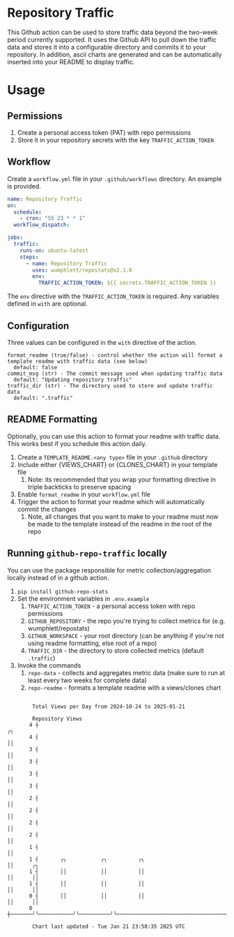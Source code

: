 # Repository Traffic

This Github action can be used to store traffic data beyond the two-week period currently supported.
It uses the Github API to pull down the traffic data and stores it into a configurable directory and commits it to your 
repository. In addition, ascii charts are generated and can be automatically inserted into your README to display traffic.

# Usage
## Permissions
1. Create a personal access token (PAT) with repo permissions
2. Store it in your repository secrets with the key `TRAFFIC_ACTION_TOKEN`

## Workflow
Create a `workflow.yml` file in your `.github/workflows` directory. An example is provided.

```yaml
name: Repository Traffic
on:
  schedule:
    - cron: "55 23 * * 1"
  workflow_dispatch:

jobs:
  traffic:
    runs-on: ubuntu-latest
    steps:
      - name: Repository Traffic
        uses: wumphlett/repostats@v2.1.0
        env:
          TRAFFIC_ACTION_TOKEN: ${{ secrets.TRAFFIC_ACTION_TOKEN }}
```
The `env` directive with the `TRAFFIC_ACTION_TOKEN` is required. Any variables defined in `with` are optional.

## Configuration
Three values can be configured in the `with` directive of the action.
```
format_readme (true/false) - control whether the action will format a template readme with traffic data (see below)
  default: false
commit_msg (str) - The commit message used when updating traffic data
  default: "Updating repository traffic"
traffic_dir (str) - The directory used to store and update traffic data
  default: ".traffic"
```

## README Formatting
Optionally, you can use this action to format your readme with traffic data. This works best if you schedule this action
daily.

1. Create a `TEMPLATE_README.<any type>` file in your `.github` directory
2. Include either {VIEWS_CHART} or {CLONES_CHART} in your template file
   1. Note: its recommended that you wrap your formatting directive in triple backticks to preserve spacing
3. Enable `format_readme` in your `workflow.yml` file
4. Trigger the action to format your readme which will automatically commit the changes
   1. Note, all changes that you want to make to your readme must now be made to the template instead of the readme in the root of the repo

## Running `github-repo-traffic` locally
You can use the package responsible for metric collection/aggregation locally instead of in a github action.

1. `pip install github-repo-stats`
2. Set the environment variables in `.env.example`
   1. `TRAFFIC_ACTION_TOKEN` - a personal access token with repo permissions
   2. `GITHUB_REPOSITORY` - the repo you're trying to collect metrics for (e.g. wumphlett/repostats)
   3. `GITHUB_WORKSPACE` - your root directory (can be anything if you're not using readme formatting, else root of a repo)
   4. `TRAFFIC_DIR` - the directory to store collected metrics (default `.traffic`)
3. Invoke the commands
   1. `repo-data` - collects and aggregates metric data (make sure to run at least every two weeks for complete data)
   2. `repo-readme` - formats a template readme with a views/clones chart

```

        Total Views per Day from 2024-10-24 to 2025-01-21

        Repository Views
       4 ┼                                                                        ╭╮
       4 ┤                                                                        ││
       3 ┤                                                                        ││
       3 ┤                                                                        ││
       3 ┤                                                                        ││
       3 ┤                                                                        ││
       2 ┤                                                                        ││
       2 ┤                                                                        ││
       2 ┤                                                                        ││
       2 ┤                                                                        ││
       1 ┤                                                                        ││
       1 ┤       ╭╮           ╭╮          ╭╮                                      ││      ╭╮
       1 ┤       ││           ││          ││                                      ││      ││
       1 ┤       ││           ││          ││                                      ││      ││
       0 ┤       ││           ││          ││                                      ││      ││
       0 ┼───────╯╰───────────╯╰──────────╯╰──────────────────────────────────────╯╰──────╯╰───────

        Chart last updated - Tue Jan 21 23:58:35 2025 UTC
        
```
